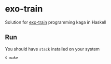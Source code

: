 # exo-train

Solution for [exo-train](https://github.com/gehel/exo-train) programming kaga in Haskell

## Run

You should have `stack` installed on your system

```console
$ make
```
